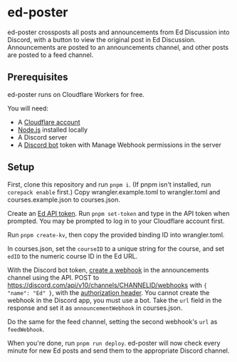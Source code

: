 # ed-poster

ed-poster crossposts all posts and announcements from Ed Discussion into Discord, with a button to view the original post in Ed Discussion. Announcements are posted to an announcements channel, and other posts are posted to a feed channel.

## Prerequisites

ed-poster runs on Cloudflare Workers for free.

You will need:
* A [Cloudflare account](https://dash.cloudflare.com/sign-up)
* [Node.js](https://nodejs.org/en) installed locally
* A Discord server
* A [Discord bot](https://discord.com/developers/applications) token with Manage Webhook permissions in the server

## Setup

First, clone this repository and run `pnpm i`. (If pnpm isn't installed, run `corepack enable` first.) Copy wrangler.example.toml to wrangler.toml and courses.example.json to courses.json.

Create an [Ed API token](https://edstem.org/us/settings/api-tokens). Run `pnpm set-token` and type in the API token when prompted. You may be prompted to log in to your Cloudflare account first.

Run `pnpm create-kv`, then copy the provided binding ID into wrangler.toml.

In courses.json, set the `courseID`	to a unique string for the course, and set `edID` to the numeric course ID in the Ed URL.

With the Discord bot token, [create a webhook](https://discord.com/developers/docs/resources/webhook#create-webhook) in the announcements channel using the API. POST to https://discord.com/api/v10/channels/CHANNELID/webhooks with `{ "name": "Ed" }`, with the [authorization header](https://discord.com/developers/docs/reference#authentication). You cannot create the webhook in the Discord app, you must use a bot. Take the `url` field in the response and set it as `announcementWebhook` in courses.json.

Do the same for the feed channel, setting the second webhook's `url` as `feedWebhook`.

When you're done, run `pnpm run deploy`. ed-poster will now check every minute for new Ed posts and send them to the appropriate Discord channel.
